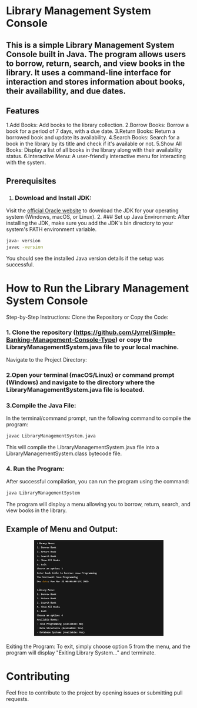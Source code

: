 # Library Management System Console
## This is a simple Library Management System Console built in Java. The program allows users to borrow, return, search, and view books in the library. It uses a command-line interface for interaction and stores information about books, their availability, and due dates.

## Features
1.Add Books: Add books to the library collection.
2.Borrow Books: Borrow a book for a period of 7 days, with a due date.
3.Return Books: Return a borrowed book and update its availability.
4.Search Books: Search for a book in the library by its title and check if it's available or not.
5.Show All Books: Display a list of all books in the library along with their availability status.
6.Interactive Menu: A user-friendly interactive menu for interacting with the system.

## Prerequisites
1. ### Download and Install JDK:
Visit the [official Oracle website](https://www.oracle.com/java/technologies/downloads/#java11?er=221886) to download the JDK for your operating system (Windows, macOS, or Linux).
2. ### Set up Java Environment:
After installing the JDK, make sure you add the JDK's bin directory to your system's PATH environment variable.

```bash
java- version
javac -version
```
You should see the installed Java version details if the setup was successful.

# How to Run the Library Management System Console
Step-by-Step Instructions:
Clone the Repository or Copy the Code:

### 1. Clone the repository (https://github.com/Jyrrel/Simple-Banking-Management-Console-Type) or copy the LibraryManagementSystem.java file to your local machine.

Navigate to the Project Directory:

### 2.Open your terminal (macOS/Linux) or command prompt (Windows) and navigate to the directory where the LibraryManagementSystem.java file is located.

### 3.Compile the Java File:

In the terminal/command prompt, run the following command to compile the program:

```bash
javac LibraryManagementSystem.java
```
This will compile the LibraryManagementSystem.java file into a LibraryManagementSystem.class bytecode file.
### 4. Run the Program:

After successful compilation, you can run the program using the command:
```bash
java LibraryManagementSystem
```
The program will display a menu allowing you to borrow, return, search, and view books in the library.

## Example of Menu and Output:
<div align="center">
  <img width="70%" src="https://github.com/Jyrrel/Simple-Banking-Management-Console-Type/blob/main/Screenshot%202025-03-24%20144857.png"><br><br>
</div>
Exiting the Program:
To exit, simply choose option 5 from the menu, and the program will display "Exiting Library System..." and terminate.


# Contributing
Feel free to contribute to the project by opening issues or submitting pull requests.

